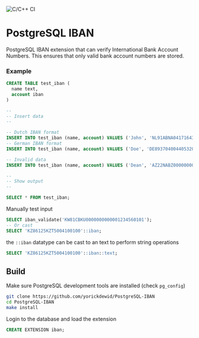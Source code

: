 ![C/C++ CI](https://github.com/yorickdewid/PostgreSQL-IBAN/workflows/C/C++%20CI/badge.svg)

# PostgreSQL IBAN
PostgreSQL IBAN extension that can verify International Bank Account Numbers.
This ensures that only valid bank account numbers are stored. 

### Example
```sql
CREATE TABLE test_iban (
  name text,
  account iban
)

--
-- Insert data
--

-- Dutch IBAN format
INSERT INTO test_iban (name, account) VALUES ('John', 'NL91ABNA0417164300');
-- German IBAN format
INSERT INTO test_iban (name, account) VALUES ('Doe', 'DE89370400440532013000');

-- Invalid data
INSERT INTO test_iban (name, account) VALUES ('Dean', 'AZ22NABZ00000000137010001944');

--
-- Show output
--

SELECT * FROM test_iban;

```

Manually test input
```sql
SELECT iban_validate('KW81CBKU0000000000001234560101');
-- Or cast
SELECT 'KZ86125KZT5004100100'::iban;
```

the `::iban` datatype can be cast to an text to perform string operations
```sql
SELECT 'KZ86125KZT5004100100'::iban::text;
```

## Build

Make sure PostgreSQL development tools are installed (check `pg_config`)

```bash
git clone https://github.com/yorickdewid/PostgreSQL-IBAN
cd PostgreSQL-IBAN
make install
```

Login to the database and load the extension

```sql
CREATE EXTENSION iban;
```
